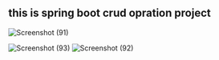 ##  this is spring boot crud opration project  

![Screenshot (91)](https://github.com/user-attachments/assets/5b637f7b-6771-4302-a5fc-a98b5ae60b1c)

![Screenshot (93)](https://github.com/user-attachments/assets/b4899cc4-288c-451a-99ce-416725c4e974)
![Screenshot (92)](https://github.com/user-attachments/assets/82e698e8-8ae1-4d70-9646-2a31d44252c2)

